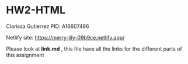 # HW2-HTML

Clarissa Gutierrez
PID: A16607496

Netlify site: https://merry-lily-09b9ce.netlify.app/

Please look at **link.md** , this file have all the links for the different parts of this assignment
